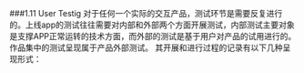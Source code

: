 ###1.11 User Testig
对于任何一个实际的交互产品，测试环节是需要反复进行的。上线app的测试往往需要对内部和外部两个方面开展测试，内部测试主要对象是支撑APP正常运转的技术方面，而外部的测试是基于用户对产品的试用进行的。作品集中的测试呈现属于产品外部测试。
其开展和进行过程的记录有以下几种呈现形式：
